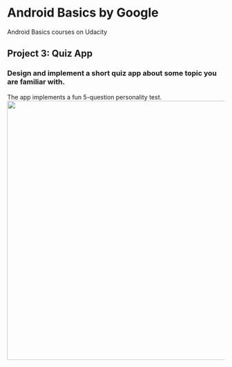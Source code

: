 # Android Basics by Google
Android Basics courses on Udacity

## Project 3: Quiz App
### Design and implement a short quiz app about some topic you are familiar with.
The app implements a fun 5-question personality test. </br>
<img src="http://i.imgur.com/txEPZPO.png" width="600">
